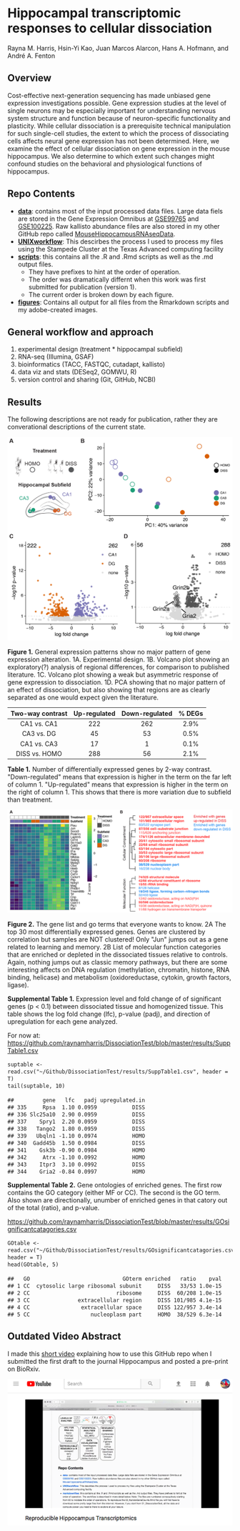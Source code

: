Hippocampal transcriptomic responses to cellular dissociation
=============================================================

Rayna M. Harris, Hsin-Yi Kao, Juan Marcos Alarcon, Hans A. Hofmann, and
André A. Fenton

Overview
--------

Cost-effective next-generation sequencing has made unbiased gene
expression investigations possible. Gene expression studies at the level
of single neurons may be especially important for understanding nervous
system structure and function because of neuron-specific functionality
and plasticity. While cellular dissociation is a prerequisite technical
manipulation for such single-cell studies, the extent to which the
process of dissociating cells affects neural gene expression has not
been determined. Here, we examine the effect of cellular dissociation on
gene expression in the mouse hippocampus. We also determine to which
extent such changes might confound studies on the behavioral and
physiological functions of hippocampus.

Repo Contents
-------------

-   [**data**](./data/): contains most of the input processed data
    files. Large data fiels are stored in the Gene Expression Omnibus at
    [GSE99765](https://www.ncbi.nlm.nih.gov/geo/query/acc.cgi?acc=GSE99765)
    and
    [GSE100225](https://www.ncbi.nlm.nih.gov/geo/query/acc.cgi?acc=GSE100225).
    Raw kallisto abundance files are also stored in my other GitHub repo
    called
    [MouseHippocampusRNAseqData](https://github.com/raynamharris/MouseHippocampusRNAseqData).
-   [**UNIXworkflow**](./UNIXworkflow/): This descirbes the process I
    used to process my files using the Stampede Cluster at the Texas
    Advanced computing facility
-   [**scripts**](./scripts/): this contains all the .R and .Rmd scripts
    as well as the .md output files.
    -   They have prefixes to hint at the order of operation.
    -   The order was dramatically differnt when this work was first
        submitted for publication (version 1).
    -   The current order is broken down by each figure.
-   [**figures**](./figures/): Contains all output for all files from
    the Rmarkdown scripts and my adobe-created images.

General workflow and approach
-----------------------------

1.  experimental design (treatment \* hippocampal subfield)
2.  RNA-seq (Illumina, GSAF)
3.  bioinformatics (TACC, FASTQC, cutadapt, kallisto)
4.  data viz and stats (DESeq2, GOMWU, R)
5.  version control and sharing (Git, GitHub, NCBI)

Results
-------

The following descriptions are not ready for publication, rather they
are converational descriptions of the current state.

![](./figures/fig_fig1.png)

**Figure 1.** General expression patterns show no major pattern of gene
expression alteration. 1A. Experimental design. 1B. Volcano plot showing
an exploratory(?) analysis of regional differences, for comparison to
published literature. 1C. Volcano plot showing a weak but asymmetric
response of gene expression to dissociation. 1D. PCA showing that no
major pattern of an effect of dissociation, but also showing that
regions are as clearly separated as one would expect given the
literature.

<table>
<thead>
<tr class="header">
<th align="center">Two-way contrast</th>
<th align="center">Up-regulated</th>
<th align="center">Down-regulated</th>
<th align="center">% DEGs</th>
</tr>
</thead>
<tbody>
<tr class="odd">
<td align="center">CA1 vs. CA1</td>
<td align="center">222</td>
<td align="center">262</td>
<td align="center">2.9%</td>
</tr>
<tr class="even">
<td align="center">CA3 vs. DG</td>
<td align="center">45</td>
<td align="center">53</td>
<td align="center">0.5%</td>
</tr>
<tr class="odd">
<td align="center">CA1 vs. CA3</td>
<td align="center">17</td>
<td align="center">1</td>
<td align="center">0.1%</td>
</tr>
<tr class="even">
<td align="center">DISS vs. HOMO</td>
<td align="center">288</td>
<td align="center">56</td>
<td align="center">2.1%</td>
</tr>
</tbody>
</table>

**Table 1.** Number of differentially expressed genes by 2-way contrast.
"Down-regulated" means that expression is higher in the term on the far
left of column 1. "Up-regulated" means that expression is higher in the
term on the right of column 1. This shows that there is more variation
due to subfield than treatment.

![](./figures/fig_heatmapGO.png)

**Figure 2.** The gene list and go terms that everyone wants to know. 2A
The top 30 most differentially expressed genes. Genes are clustered by
correlation but samples are NOT clustered! Only "Jun" jumps out as a
gene related to learning and memory. 2B List of molecular function
categories that are enriched or depleted in the dissociated tissues
relative to controls. Again, nothing jumps out as classic memory
pathways, but there are some interesting affects on DNA regulation
(methylation, chromatin, histone, RNA binding, helicase) and metabolism
(oxidoreductase, cytokin, growth factors, ligase).

**Supplemental Table 1.** Expression level and fold change of of
significant genes (p &lt; 0.1) between dissociated tissue and
homogenized tissue. This table shows the log fold change (lfc), p-value
(padj), and direction of upregulation for each gene analyzed.

For now at:
<https://github.com/raynamharris/DissociationTest/blob/master/results/SuppTable1.csv>

    suptable <- read.csv("~/Github/DissociationTest/results/SuppTable1.csv", header = T)
    tail(suptable, 10)

    ##         gene   lfc   padj upregulated.in
    ## 335     Rpsa  1.10 0.0959           DISS
    ## 336 Slc25a10  2.90 0.0959           DISS
    ## 337    Spry1  2.20 0.0959           DISS
    ## 338   Tango2  1.80 0.0959           DISS
    ## 339   Ubqln1 -1.10 0.0974           HOMO
    ## 340  Gadd45b  1.50 0.0984           DISS
    ## 341    Gsk3b -0.90 0.0984           HOMO
    ## 342     Atrx -1.10 0.0992           HOMO
    ## 343    Itpr3  3.10 0.0992           DISS
    ## 344    Gria2 -0.84 0.0997           HOMO

**Supplemental Table 2.** Gene ontologies of enriched genes. The first
row contains the GO category (either MF or CC). The second is the GO
term. Also shown are directionally, unumber of enriched genes in that
catory out of the total (ratio), and p-value.

<https://github.com/raynamharris/DissociationTest/blob/master/results/GOsignificantcatagories.csv>

    GOtable <- read.csv("~/Github/DissociationTest/results/GOsignificantcatagories.csv", header = T)
    head(GOtable, 5)

    ##   GO                             GOterm enriched   ratio    pval
    ## 1 CC  cytosolic large ribosomal subunit     DISS   33/53 1.0e-15
    ## 2 CC                           ribosome     DISS  60/208 1.0e-15
    ## 3 CC               extracellular region     DISS 101/985 4.1e-15
    ## 4 CC                extracellular space     DISS 122/957 3.4e-14
    ## 5 CC                   nucleoplasm part     HOMO  38/529 6.3e-14

Outdated Video Abstract
-----------------------

I made this [short video](https://www.youtube.com/watch?v=taeAqimxXWo)
explaining how to use this GitHub repo when I submitted the first draft
to the journal Hippocampus and posted a pre-print on BioRxiv.

[![screenshot](./figures/screenshot.png)](https://www.youtube.com/watch?v=taeAqimxXWo)
